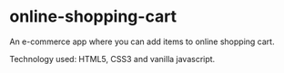 # online-shopping-cart

An e-commerce app where you can add items to online shopping cart.

Technology used: HTML5, CSS3 and vanilla javascript.
